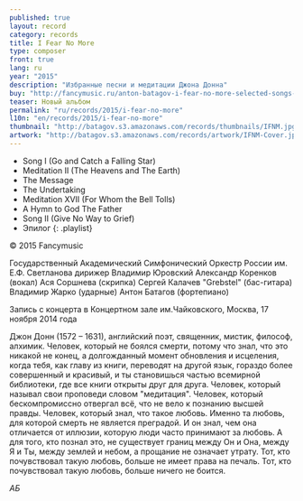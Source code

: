 ```yaml
---
published: true
layout: record
category: records
title: I Fear No More
type: composer
front: true
lang: ru
year: "2015"
description: "Избранные песни и медитации Джона Донна"
buy: "http://fancymusic.ru/anton-batagov-i-fear-no-more-selected-songs-and-meditations-of-john-donne/"
teaser: Новый альбом
permalink: "ru/records/2015/i-fear-no-more"
l10n: "en/records/2015/i-fear-no-more"
thumbnail: "http://batagov.s3.amazonaws.com/records/thumbnails/IFNM.jpg"
artwork: "http://batagov.s3.amazonaws.com/records/artwork/IFNM-Cover.jpg"
---
```


- Song I (Go and Catch a Falling Star)
- Meditation II (The Heavens and The Earth)
- The Message
- The Undertaking
- Meditation XVII (For Whom the Bell Tolls) 
- A Hymn to God The Father
- Song II (Give No Way to Grief) 
- Эпилог
{: .playlist}

© 2015 Fancymusic

Государственный Академический Симфонический Оркестр России им. Е.Ф. Светланова
дирижер Владимир Юровский
Александр Коренков (вокал)
Ася Соршнева (скрипка)
Сергей Калачев "Grebstel" (бас-гитара)
Владимир Жарко (ударные)
Антон Батагов (фортепиано)

Запись с концерта в Концертном зале им.Чайковского, Москва, 17 ноября 2014 года

Джон Донн (1572 – 1631), английский поэт, священник, мистик, философ, алхимик.
Человек, который не боялся смерти, потому что знал, что это никакой не конец, а долгожданный момент обновления и исцеления, когда тебя, как главу из книги, переводят на другой язык, гораздо более совершенный и красивый, и ты становишься частью всемирной библиотеки, где все книги открыты друг для друга.
Человек, который называл свои проповеди словом "медитация".
Человек, который бескомпромиссно отвергал всё, что не вело к познанию высшей правды.
Человек, который знал, что такое любовь. 
Именно та любовь, для которой смерть не является преградой.
И он знал, чем она отличается от иллюзии, которую люди часто принимают за любовь. 
А для того, кто познал это, не существует границ между Он и Она, между Я и Ты, между землей и небом, а прощание не означает утрату.
Тот, кто почувствовал такую любовь, больше не имеет права на печаль. 
Тот, кто почувствовал такую любовь, больше ничего не боится.

_АБ_